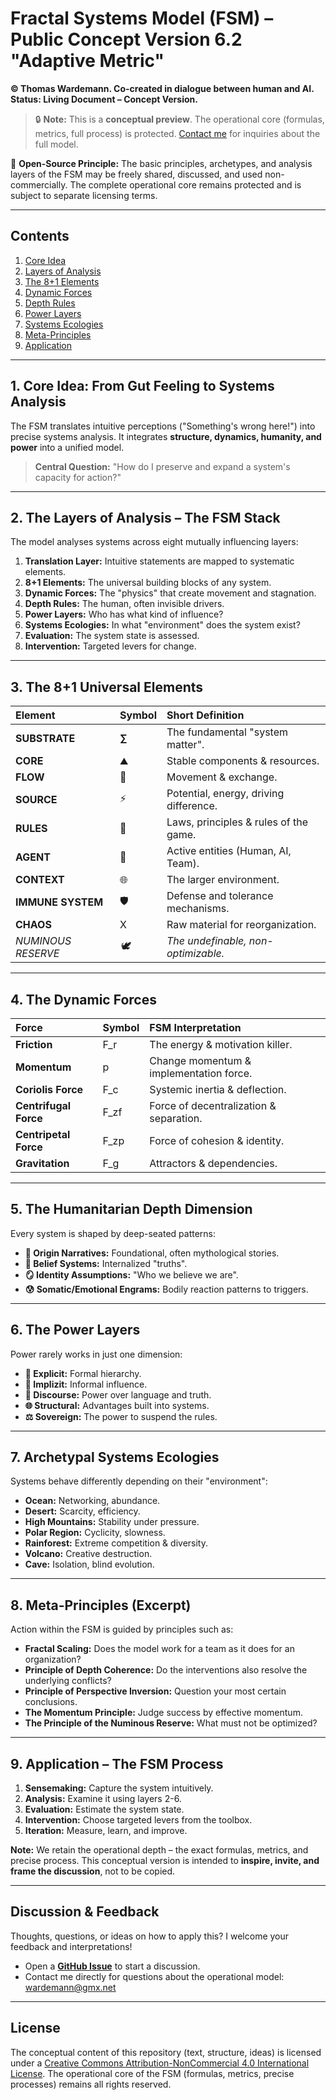 # **Fractal Systems Model (FSM) – Public Concept Version 6.2 "Adaptive Metric"**

**© Thomas Wardemann. Co-created in dialogue between human and AI. Status: Living Document – Concept Version.**
> 🔒 **Note:** This is a **conceptual preview**. The operational core (formulas, metrics, full process) is protected. [Contact me](mailto:thomas.wardemann@googlemail.com) for inquiries about the full model.

🔄 **Open-Source Principle:** The basic principles, archetypes, and analysis layers of the FSM may be freely shared, discussed, and used non-commercially. The complete operational core remains protected and is subject to separate licensing terms.

---

## Contents
1. [Core Idea](#1-core-idea-from-gut-feeling-to-systems-analysis)
2. [Layers of Analysis](#2-the-layers-of-analysis--the-fsm-stack)
3. [The 8+1 Elements](#3-the-81-universal-elements)
4. [Dynamic Forces](#4-the-dynamic-forces)
5. [Depth Rules](#5-the-humanitarian-depth-dimension)
6. [Power Layers](#6-the-power-layers)
7. [Systems Ecologies](#7-archetypal-systems-ecologies)
8. [Meta-Principles](#8-meta-principles-excerpt)
9. [Application](#9-application--the-fsm-process)

---

## 1. Core Idea: From Gut Feeling to Systems Analysis

The FSM translates intuitive perceptions ("Something's wrong here!") into precise systems analysis. It integrates **structure, dynamics, humanity, and power** into a unified model.

> **Central Question:** "How do I preserve and expand a system's capacity for action?"

---

## 2. The Layers of Analysis – The FSM Stack

The model analyses systems across eight mutually influencing layers:

1.  **Translation Layer:** Intuitive statements are mapped to systematic elements.
2.  **8+1 Elements:** The universal building blocks of any system.
3.  **Dynamic Forces:** The "physics" that create movement and stagnation.
4.  **Depth Rules:** The human, often invisible drivers.
5.  **Power Layers:** Who has what kind of influence?
6.  **Systems Ecologies:** In what "environment" does the system exist?
7.  **Evaluation:** The system state is assessed.
8.  **Intervention:** Targeted levers for change.

---

## 3. The 8+1 Universal Elements

| Element | Symbol | Short Definition |
| :--- | :--- | :--- |
| **SUBSTRATE** | **∑** | The fundamental "system matter". |
| **CORE** | ⛰️ | Stable components & resources. |
| **FLOW** | 🔄 | Movement & exchange. |
| **SOURCE** | ⚡ | Potential, energy, driving difference. |
| **RULES** | 📜 | Laws, principles & rules of the game. |
| **AGENT** | 🤖 | Active entities (Human, AI, Team). |
| **CONTEXT** | 🌐 | The larger environment. |
| **IMMUNE SYSTEM**| 🛡️ | Defense and tolerance mechanisms. |
| **CHAOS** | Χ | Raw material for reorganization. |
| *NUMINOUS RESERVE* | *🕊️* | *The undefinable, non-optimizable.* |

---

## 4. The Dynamic Forces

| Force | Symbol | FSM Interpretation |
| :--- | :--- | :--- |
| **Friction** | F_r | The energy & motivation killer. |
| **Momentum** | p | Change momentum & implementation force. |
| **Coriolis Force** | F_c | Systemic inertia & deflection. |
| **Centrifugal Force** | F_zf | Force of decentralization & separation. |
| **Centripetal Force** | F_zp | Force of cohesion & identity. |
| **Gravitation** | F_g | Attractors & dependencies. |

---

## 5. The Humanitarian Depth Dimension

Every system is shaped by deep-seated patterns:
*   **🌋 Origin Narratives:** Foundational, often mythological stories.
*   **🧠 Belief Systems:** Internalized "truths".
*   **🪞 Identity Assumptions:** "Who we believe we are".
*   **😰 Somatic/Emotional Engrams:** Bodily reaction patterns to triggers.

---

## 6. The Power Layers

Power rarely works in just one dimension:
*   **💪 Explicit:** Formal hierarchy.
*   **🧠 Implizit:** Informal influence.
*   **📣 Discourse:** Power over language and truth.
*   **🌐 Structural:** Advantages built into systems.
*   **⚖️ Sovereign:** The power to suspend the rules.

---

## 7. Archetypal Systems Ecologies

Systems behave differently depending on their "environment":
*   **Ocean:** Networking, abundance.
*   **Desert:** Scarcity, efficiency.
*   **High Mountains:** Stability under pressure.
*   **Polar Region:** Cyclicity, slowness.
*   **Rainforest:** Extreme competition & diversity.
*   **Volcano:** Creative destruction.
*   **Cave:** Isolation, blind evolution.

---

## 8. Meta-Principles (Excerpt)

Action within the FSM is guided by principles such as:
*   **Fractal Scaling:** Does the model work for a team as it does for an organization?
*   **Principle of Depth Coherence:** Do the interventions also resolve the underlying conflicts?
*   **Principle of Perspective Inversion:** Question your most certain conclusions.
*   **The Momentum Principle:** Judge success by effective momentum.
*   **The Principle of the Numinous Reserve:** What must not be optimized?

---

## 9. Application – The FSM Process

1.  **Sensemaking:** Capture the system intuitively.
2.  **Analysis:** Examine it using layers 2-6.
3.  **Evaluation:** Estimate the system state.
4.  **Intervention:** Choose targeted levers from the toolbox.
5.  **Iteration:** Measure, learn, and improve.

**Note:** We retain the operational depth – the exact formulas, metrics, and precise process. This conceptual version is intended to **inspire, invite, and frame the discussion**, not to be copied.

---

## Discussion & Feedback

Thoughts, questions, or ideas on how to apply this? I welcome your feedback and interpretations!

*   Open a [**GitHub Issue**](../../issues) to start a discussion.
*   Contact me directly for questions about the operational model: [wardemann@gmx.net](mailto:wardemann@gmx.net)

---

## License
The conceptual content of this repository (text, structure, ideas) is licensed under a [Creative Commons Attribution-NonCommercial 4.0 International License](LICENSE.md).
The operational core of the FSM (formulas, metrics, precise processes) remains all rights reserved.
